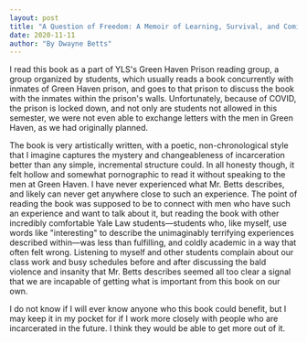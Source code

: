 ```yaml
---
layout: post
title: "A Question of Freedom: A Memoir of Learning, Survival, and Coming of Age in Prison"
date: 2020-11-11
author: "By Dwayne Betts"
---
```


I read this book as a part of YLS's Green Haven Prison reading group, a group organized by students, which usually reads a book concurrently with inmates of Green Haven prison, and goes to that prison to discuss the book with the inmates within the prison's walls. Unfortunately, because of COVID, the prison is locked down, and not only are students not allowed in this semester, we were not even able to exchange letters with the men in Green Haven, as we had originally planned. 

The book is very artistically written, with a poetic, non-chronological style that I imagine captures the mystery and changeableness of incarceration better than any simple, incremental structure could. In all honesty though, it felt hollow and somewhat pornographic to read it without speaking to the men at Green Haven. I have never experienced what Mr. Betts describes, and likely can never get anywhere close to such an experience. The point of reading the book was supposed to be to connect with men who have such an experience and want to talk about it, but reading the book with other incredibly comfortable Yale Law students—students who, like myself, use words like "interesting" to describe the unimaginably terrifying experiences described within—was less than fulfilling, and coldly academic in a way that often felt wrong. Listening to myself and other students complain about our class work and busy schedules before and after discussing the bald violence and insanity that Mr. Betts describes seemed all too clear a signal that we are incapable of getting what is important from this book on our own. 

I do not know if I will ever know anyone who this book could benefit, but I may keep it in my pocket for if I work more closely with people who are incarcerated in the future. I think they would be able to get more out of it. 